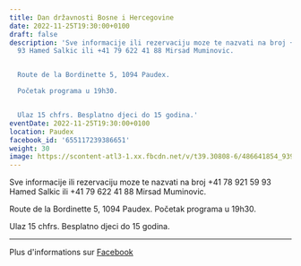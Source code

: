 ```yaml
---
title: Dan državnosti Bosne i Hercegovine
date: 2022-11-25T19:30:00+0100
draft: false
description: 'Sve informacije ili rezervaciju moze te nazvati na broj +41 78 921 59
  93 Hamed Salkic ili +41 79 622 41 88 Mirsad Muminovic.


  Route de la Bordinette 5, 1094 Paudex.

  Početak programa u 19h30.


  Ulaz 15 chfrs. Besplatno djeci do 15 godina.'
eventDate: 2022-11-25T19:30:00+0100
location: Paudex
facebook_id: '655117239386651'
weight: 30
image: https://scontent-atl3-1.xx.fbcdn.net/v/t39.30808-6/486641854_9399207156841686_1516080123773765506_n.jpg?_nc_cat=103&ccb=1-7&_nc_sid=9e60e4&_nc_ohc=KjdCCuQ-B14Q7kNvwHQwhfU&_nc_oc=AdkDNcgXex8qXhlgJ54T4FPoxv8PQyGQXwZ23G6Jg3cHeCRk9kjA-4kW-_4-e8SN4CI&_nc_zt=23&_nc_ht=scontent-atl3-1.xx&edm=ABTKTjYEAAAA&_nc_gid=Ln3UfQHie4E5goWuOzadVw&oh=00_AfavQ3BygUQXU61j4LUXtQkXsvFQlNGzFuW3yYeGX3ysgg&oe=68CAC43D
---
```


Sve informacije ili rezervaciju moze te nazvati na broj +41 78 921 59 93 Hamed Salkic ili +41 79 622 41 88 Mirsad Muminovic.

Route de la Bordinette 5, 1094 Paudex.
Početak programa u 19h30.

Ulaz 15 chfrs. Besplatno djeci do 15 godina.

---

Plus d'informations sur [Facebook](https://facebook.com/events/655117239386651)